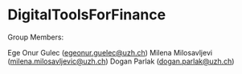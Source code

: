 # DigitalToolsForFinance

Group Members:

Ege Onur Gulec (egeonur.guelec@uzh.ch)
Milena Milosavljevi (milena.milosavljevic@uzh.ch)
Dogan Parlak (dogan.parlak@uzh.ch)
